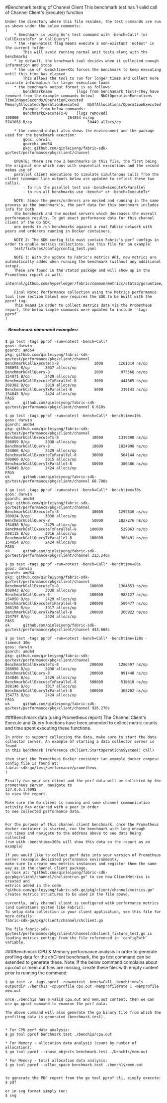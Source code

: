 #Benchmark testing of Channel Client
    This benchmark test has 1 valid call of Channel Client's Execute() function
    
    Under the directory where this file resides, the test commands are run as shown under the below comments: 
	(
	    * Benchmark is using Go's test command with -bench=Call* (or CallExecuteTx* or CallQuery*)
	    * the -run=notest flag means execute a non-existant 'notest' in the current folder
	        This will avoid running normal unit tests along with the benchmarks
	    * by default, the benchmark tool decides when it collected enough information and stops
	    * the use of -benchtime=XXs forces the benchmark to keep executing until this time has elapsed
	        This allows the tool to run for longer times and collect more accurate information for larger execution loads
	    * the benchmark output format is as follows:
	        benchmarkname           [logs from benchamark tests-They have removed from the example commands below]   NbOfOperationExecutions     TimeInNanoSeconds/OperationExecuted   MemoryAllocated/OperationExecuted    NbOfAllocations/OperationExecuted  
	        Example from below commands:
	        BenchmarkExecuteTx-8    [logs removed]                                                                   100000                      164854 ns/op                          5743056 B/op                         50449 allocs/op 
	        
	    * the command output also shows the environment and the package used for the benchmark exection:
	        goos: darwin
            goarch: amd64
            pkg: github.com/qinleiyong/fabric-sdk-go/test/performance/pkg/client/channel
            
        UPDATE: there are now 2 benchmarks in this file, the first being the original one which runs with sequential executions and the second makes use of
        parallel client executions to simulate simultanous calls from the client (command line outputs below are updated to reflect these two calls). 
            - To run the parallel test use -bench=ExecuteTxParallel
            - to run all benchmarks use -bench=* or -bench=ExecuteTx*
            
        NOTE: Since the peers/orderers are mocked and running in the same process as the benchmark's, the perf data for this benchmark includes info for both 
        the benchmark and the mocked servers which decreases the overall performance results. To get exact performance data for this channel client of the Go SDK, 
        one needs to run benchmarks against a real Fabric network with peers and orderers running in Docker containers.
        
        NOTE 2: The SDK config file must contain Fabric's perf configs in order to enable metrics collections. See this file for an example:
        test/fixtures/config/config_test.yaml
        
        NOTE 3: With the update to Fabric's metrics API, new metrics are automatically added when running the benchmark (without any additional setup).
        These are found in the statsd package and will show up in the Prometheus report as well: 
        internal/github.com/hyperledger/fabric/common/metrics/statsd/goruntime/collector.go 
        
        Final Note: Performance collection using the Metrics performance tool (see section below) now requires the SDK to be built with the pprof tag.
        This means in order to collect metrics data via the Prometheus report, the below sample commands were updated to include `-tags pprof`
	)

##### - Benchmark command examples:
    $ go test -tags pprof -run=notest -bench=Call*
    goos: darwin
    goarch: amd64
    pkg: github.com/qinleiyong/fabric-sdk-go/test/performance/pkg/client/channel
    BenchmarkCallExecuteTx-8           	    1000	   1261314 ns/op	  208093 B/op	    3037 allocs/op
    BenchmarkCallQuery-8               	    2000	    975568 ns/op	  154871 B/op	    2429 allocs/op
    BenchmarkCallExecuteTxParallel-8   	    3000	    444365 ns/op	  208302 B/op	    3019 allocs/op
    BenchmarkCallQueryTxParallel-8     	    5000	    319143 ns/op	  154845 B/op	    2424 allocs/op
    PASS
    ok  	github.com/qinleiyong/fabric-sdk-go/test/performance/pkg/client/channel	6.618s

    $ go test -tags pprof -run=notest -bench=Call* -benchtime=10s
    goos: darwin
    goarch: amd64
    pkg: github.com/qinleiyong/fabric-sdk-go/test/performance/pkg/client/channel
    BenchmarkCallExecuteTx-8           	   10000	   1319398 ns/op	  208059 B/op	    3038 allocs/op
    BenchmarkCallQuery-8               	   10000	   1024998 ns/op	  154866 B/op	    2429 allocs/op
    BenchmarkCallExecuteTxParallel-8   	   30000	    564144 ns/op	  208060 B/op	    3015 allocs/op
    BenchmarkCallQueryTxParallel-8     	   50000	    386486 ns/op	  154849 B/op	    2424 allocs/op
    PASS
    ok  	github.com/qinleiyong/fabric-sdk-go/test/performance/pkg/client/channel	68.788s
    
    $ go test -tags pprof -run=notest -bench=Call* -benchtime=30s
    goos: darwin
    goarch: amd64
    pkg: github.com/qinleiyong/fabric-sdk-go/test/performance/pkg/client/channel
    BenchmarkCallExecuteTx-8           	   30000	   1295530 ns/op	  208024 B/op	    3038 allocs/op
    BenchmarkCallQuery-8               	   50000	   1027276 ns/op	  154858 B/op	    2429 allocs/op
    BenchmarkCallExecuteTxParallel-8   	  100000	    529863 ns/op	  208115 B/op	    3016 allocs/op
    BenchmarkCallQueryTxParallel-8     	  100000	    380491 ns/op	  154854 B/op	    2424 allocs/op
    PASS
    ok  	github.com/qinleiyong/fabric-sdk-go/test/performance/pkg/client/channel	213.246s

    $ go test -tags pprof -run=notest -bench=Call* -benchtime=60s
    goos: darwin
    goarch: amd64
    pkg: github.com/qinleiyong/fabric-sdk-go/test/performance/pkg/client/channel
    BenchmarkCallExecuteTx-8           	  100000	   1304653 ns/op	  208043 B/op	    3038 allocs/op
    BenchmarkCallQuery-8               	  100000	    988127 ns/op	  154850 B/op	    2429 allocs/op
    BenchmarkCallExecuteTxParallel-8   	  200000	    500477 ns/op	  208150 B/op	    3017 allocs/op
    BenchmarkCallQueryTxParallel-8     	  200000	    360922 ns/op	  154797 B/op	    2424 allocs/op
    PASS
    ok  	github.com/qinleiyong/fabric-sdk-go/test/performance/pkg/client/channel	433.668s

    $ go test -tags pprof -run=notest -bench=Call* -benchtime=120s -timeout 30m
    goos: darwin
    goarch: amd64
    pkg: github.com/qinleiyong/fabric-sdk-go/test/performance/pkg/client/channel
    BenchmarkCallExecuteTx-8           	  200000	   1286497 ns/op	  208050 B/op	    3038 allocs/op
    BenchmarkCallQuery-8               	  200000	    991448 ns/op	  154846 B/op	    2429 allocs/op
    BenchmarkCallExecuteTxParallel-8   	  500000	    510610 ns/op	  208140 B/op	    3017 allocs/op
    BenchmarkCallQueryTxParallel-8     	  500000	    365202 ns/op	  154773 B/op	    2424 allocs/op
    PASS
    ok  	github.com/qinleiyong/fabric-sdk-go/test/performance/pkg/client/channel	926.270s
    
###Benchmark data (using Prometheus report)
    The Channel Client's Execute and Query functions have been amended to collect metric counts and time spent executing these functions.
    
    In order to support collecting the data, make sure to start the data collector server. An example of starting a data collector server is found 
    in this benchmark (reference chClient.StartOperationsSystem() call)
    
    then start the Prometheus Docker container (an example docker compose config file is found at:
    fabric-sdk-go/test/performance/prometheus
    )
    
    Finally run your sdk client and the perf data will be collected by the prometheus server. Navigate to 
    127.0.0.1:9095
    to view the report. 
    
    Make sure the Go client is running and some channel communication activity has occurred with a peer in order 
    to see collected performance data.
    
    
    For the purpose of this channel client benchmark, once the Prometheus docker container is started, run the benchmark with long enough
    run times and navigate to the address above to see data being collected 
    (run with -benchtime=300s will show this data on the report as an example)
    
    If you would like to collect perf data into your version of Prometheus server (example dedicated performance environment),
    make sure to create new metrics instances and register them the same way as in the channel client package.
    ie look at: "github.com/qinleiyong/fabric-sdk-go/pkg/client/channel/chclientrun.go" to see how ClientMetrics is created and 
    metrics added in the code. 
    "github.com/qinleiyong/fabric-sdk-go/pkg/client/channel/metrics.go" creates metrics structures to be used in the file above.
    
    currently, only channel client is configured with performance metrics (and operations system like Fabric).
    To setup data collection in your client application, see this file for more details: 
    fabric-sdk-go/pkg/client/channel/chclient.go
    
    The file fabric-sdk-go/test/performance/pkg/client/channel/chclient_fixture_test.go is loading metrics configs from the file referenced in `configPath` variable.

###Benchmark CPU & Memory performance analysis
    In order to generate profiling data for the chClient benchmark, the go test command can be extended to generate these.
    Note: If the below command complains about cpu.out or mem.out files are missing, create these files with empty content
     prior to running the command:
    
    $ go test -v -tags pprof -run=notest -bench=Call -benchtime=1s -outputdir ./bench1s -cpuprofile cpu.out -memprofilerate 1 -memprofile mem.out

    once ./bench1s has a valid cpu.out and mem.out content, then we can use go pprof command to examine the perf data.
    
    The above command will also generate the go binary file from which the profiling data is generated (benchmark.test).
    
    
    * For CPU perf data analysis:
    $ go tool pprof benchmark.test ./bench1s/cpu.out 

    * For Memory - allocation data analysis (count by number of allocation):
    $ go tool pprof --inuse_objects benchmark.test ./bench1s/mem.out 

    * For Memory - total allocation data analysis:
    $ go tool pprof --alloc_space benchmark.test ./bench1s/mem.out


    to generate the PDF report from the go tool pprof cli, simply execute:
    $ pdf
    
    or in svg format simply run:
    $ svg